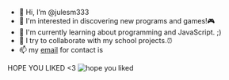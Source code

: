 - 👋 Hi, I’m @julesm333
- 👀 I'm interested in discovering new programs and games!🎮
- 🌱 I'm currently learning about programming and JavaScript. ;)
- 💞️ I try to collaborate with my school projects.⏰
- 📫 my [email](julia.braz.andrade@escola.pr.gov.br) for contact is


HOPE YOU LIKED <3
![hope you liked](https://encrypted-tbn0.gstatic.com/images?q=tbn:ANd9GcQsCQci4kpfz-3qtMu0rmdKOa2Q9rSxv5JAEA&usqp=CAU)

<!---
julesm333/julesm333 is a ✨ special ✨ repository because its `README.md` (this file) appears on your GitHub profile.
You can click the Preview link to take a look at your changes.
--->
